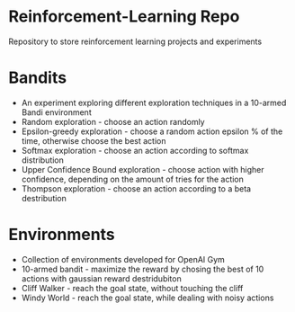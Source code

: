 # Reinforcement-Learning Repo
Repository to store reinforcement learning projects and experiments

# Bandits
- An experiment exploring different exploration techniques in a 10-armed Bandi environment
- Random exploration - choose an action randomly
- Epsilon-greedy exploration - choose a random action epsilon % of the time, otherwise choose the best action
- Softmax exploration - choose an action according to softmax distribution
- Upper Confidence Bound exploration - choose action with higher confidence, depending on the amount of tries for the action
- Thompson exploration - choose an action according to a beta destribution

# Environments
- Collection of environments developed for OpenAI Gym
- 10-armed bandit - maximize the reward by chosing the best of 10 actions with gaussian reward destridubiton
- Cliff Walker - reach the goal state, without touching the cliff
- Windy World - reach the goal state, while dealing with noisy actions
